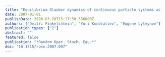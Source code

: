 ```yaml
---
title: "Equilibrium Glauber dynamics of continuous particle systems as a scaling limit of Kawasaki dynamics"
date: 2007-01-01
publishDate: 2020-03-20T15:17:50.386000Z
authors: ["Dmitri Finkelshtein", "Yuri Kondratiev", "Eugene Lytvynov"]
publication_types: ["2"]
abstract: ""
featured: false
publication: "*Random Oper. Stoch. Equ.*"
doi: "10.1515/rose.2007.007"
---
```



